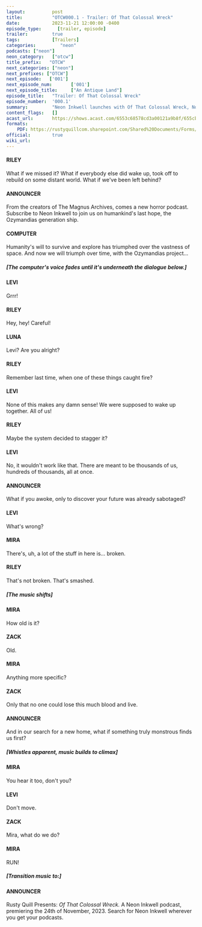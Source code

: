 ```yaml
---
layout:          post
title:           "OTCW000.1 - Trailer: Of That Colossal Wreck"
date:            2023-11-21 12:00:00 -0400
episode_type:      [trailer, episode]
trailer:         true
tags:            [Trailers]
categories:			"neon"
podcasts: ["neon"]
neon_category:   ["otcw"]
title_prefix:	"OTCW"
next_categories: ["neon"]
next_prefixes: ["OTCW"]
next_episode:   ['001']
next_episode_num:		['001']
next_episode_title:		["An Antique Land"]
episode_title:   "Trailer: Of That Colossal Wreck"
episode_number:  '000.1'
summary:         "Neon Inkwell launches with Of That Colossal Wreck, November 24th wherever you get your podcasts, with new episodes every Friday."
content_flags:   []
acast_url:       https://shows.acast.com/6553c68578cd3a00121a9b8f/655cb77577a9b500128824cc
formats: 
    PDF: https://rustyquillcom.sharepoint.com/Shared%20Documents/Forms/AllItems.aspx?ga=1&id=%2FShared%20Documents%2FRusty%20Quill%20Public%20Access%2FTranscripts%2FNeon%20Inkwell%2FOf%20That%20Colossal%20Wreck%2FOTCW%2DTrailer%2Epdf&viewid=585e2cf0%2Dc969%2D4847%2Dad54%2D2302c335d0a1&parent=%2FShared%20Documents%2FRusty%20Quill%20Public%20Access%2FTranscripts%2FNeon%20Inkwell%2FOf%20That%20Colossal%20Wreck
official:        true
wiki_url:        
---
```


#### RILEY

What if we missed it? What if everybody else did wake up, took off to rebuild on some distant world. What if we've been left behind? 

#### ANNOUNCER

From the creators of The Magnus Archives, comes a new horror podcast. Subscribe to Neon Inkwell to join us on humankind's last hope, the Ozymandias generation ship.

#### COMPUTER

Humanity's will to survive and explore has triumphed over the vastness of space. And now we will triumph over time, with the Ozymandias project...

##### [The computer's voice fades until it's underneath the dialogue below.]

#### LEVI

Grrr! 

#### RILEY

Hey, hey! Careful! 

#### LUNA

Levi? Are you alright? 

#### RILEY

Remember last time, when one of these things caught fire? 

#### LEVI

None of this makes any damn sense! We were supposed to wake up together. All of us! 

#### RILEY

Maybe the system decided to stagger it? 

#### LEVI

No, it wouldn't work like that. There are meant to be thousands of us, hundreds of thousands, all at once. 

#### ANNOUNCER

What if you awoke, only to discover your future was already sabotaged?

#### LEVI

What's wrong? 

#### MIRA

There's, uh, a lot of the stuff in here is... broken. 

#### RILEY

That's not broken. That's smashed. 

##### [The music shifts]

#### MIRA

How old is it? 

#### ZACK

Old. 

#### MIRA

Anything more specific? 

#### ZACK

Only that no one could lose this much blood and live. 

#### ANNOUNCER

And in our search for a new home, what if something truly monstrous finds us first?

##### [Whistles apparent, music builds to climax]

#### MIRA

You hear it too, don't you? 

#### LEVI

Don't move. 

#### ZACK

Mira, what do we do? 

#### MIRA

RUN!

##### [Transition music to:]

#### ANNOUNCER

Rusty Quill Presents: *Of That Colossal Wreck.* A Neon Inkwell podcast, premiering the 24th of November, 2023. Search for Neon Inkwell wherever you get your podcasts. 